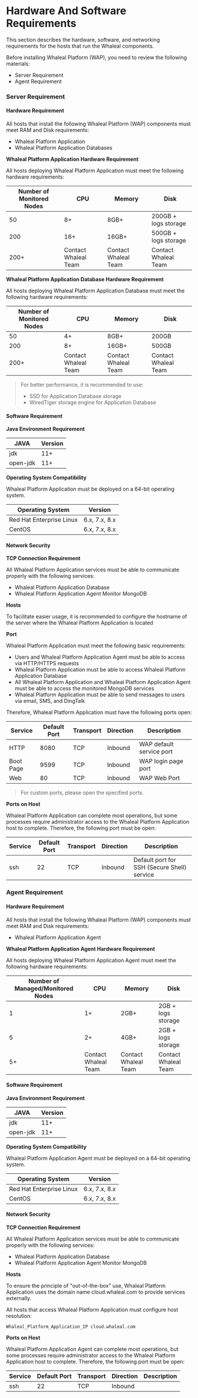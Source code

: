 # Hardware And Software Requirements

This section describes the hardware, software, and networking requirements for the hosts that run the Whaleal components.

Before installing Whaleal Platform (WAP), you need to review the following materials:
- Server Requirement
- Agent Requirement

### Server Requirement

#### Hardware Requirement

All hosts that install the following Whaleal Platform (WAP) components must meet RAM and Disk requirements:

* Whaleal Platform Application
* Whaleal Platform Application Databases

**Whaleal Platform Application Hardware Requirement**

All hosts deploying Whaleal Platform Application must meet the following hardware requirements:

| Number of Monitored Nodes | CPU                  | Memory               | Disk                 |
| ------------------------- | -------------------- | -------------------- | -------------------- |
| 50                        | 8+                   | 8GB+                 | 200GB + logs storage |
| 200                       | 16+                  | 16GB+                | 500GB + logs storage |
| 200+                      | Contact Whaleal Team | Contact Whaleal Team | Contact Whaleal Team |

**Whaleal Platform Application Database Hardware Requirement**

All hosts deploying Whaleal Platform Application Database must meet the following hardware requirements:

| Number of Monitored Nodes | CPU                  | Memory               | Disk                 |
| ------------------------- | -------------------- | -------------------- | -------------------- |
| 50                        | 4+                   | 8GB+                 | 200GB                |
| 200                       | 8+                   | 16GB+                | 500GB                |
| 200+                      | Contact Whaleal Team | Contact Whaleal Team | Contact Whaleal Team |

> For better performance, it is recommended to use:
>
> * SSD for Application Database storage
> * WiredTiger storage engine for Application Database

#### Software Requirement

**Java Environment Requirement**

| JAVA     | Version |
| -------- | ------- |
| jdk      | 11+     |
| open-jdk | 11+     |

**Operating System Compatibility**

Whaleal Platform Application must be deployed on a 64-bit operating system.

| Operating System         | Version       |
| ------------------------ | ------------- |
| Red Hat Enterprise Linux | 6.x, 7.x, 8.x |
| CentOS                   | 6.x, 7.x, 8.x |

#### Network Security

**TCP Connection Requirement**

All Whaleal Platform Application services must be able to communicate properly with the following services:

* Whaleal Platform Application Database
* Whaleal Platform Application Agent Monitor MongoDB

**Hosts**

To facilitate easier usage, it is recommended to configure the hostname of the server where the Whaleal Platform Application is located

**Port**

Whaleal Platform Application must meet the following basic requirements:

* Users and Whaleal Platform Application Agent must be able to access via HTTP/HTTPS requests
* Whaleal Platform Application must be able to access Whaleal Platform Application Database
* All Whaleal Platform Application and Whaleal Platform Application Agent must be able to access the monitored MongoDB services
* Whaleal Platform Application must be able to send messages to users via email, SMS, and DingTalk

Therefore, Whaleal Platform Application must have the following ports open:

| Service   | Default Port | Transport | Direction | Description              |
| --------- | ------------ | --------- | --------- | ------------------------ |
| HTTP      | 8080         | TCP       | Inbound   | WAP default service port |
| Boot Page | 9599         | TCP       | Inbound   | WAP login page port      |
| Web       | 80           | TCP       | Inbound   | WAP Web Port             |

> For custom ports, please open the specified ports.

**Ports on Host**

Whaleal Platform Application can complete most operations, but some processes require administrator access to the Whaleal Platform Application host to complete. Therefore, the following port must be open:

| Service | Default Port | Transport | Direction | Description                                 |
| ------- | ------------ | --------- | --------- | ------------------------------------------- |
| ssh     | 22           | TCP       | Inbound   | Default port for SSH (Secure Shell) service |

### Agent Requirement

#### Hardware Requirement

All hosts that install the following Whaleal Platform (WAP) components must meet RAM and Disk requirements:

* Whaleal Platform Application Agent

**Whaleal Platform Application Agent Hardware Requirement**

All hosts deploying Whaleal Platform Application Agent must meet the following hardware requirements:

| Number of Managed/Monitored Nodes | CPU                  | Memory               | Disk                 |
| --------------------------------- | -------------------- | -------------------- | -------------------- |
| 1                                 | 1+                   | 2GB+                 | 2GB + logs storage   |
| 5                                 | 2+                   | 4GB+                 | 2GB + logs storage   |
| 5+                                | Contact Whaleal Team | Contact Whaleal Team | Contact Whaleal Team |

#### Software Requirement

**Java Environment Requirement**

| JAVA     | Version |
| -------- | ------- |
| jdk      | 11+     |
| open-jdk | 11+     |

**Operating System Compatibility**

Whaleal Platform Application Agent must be deployed on a 64-bit operating system.

| Operating System         | Version       |
| ------------------------ | ------------- |
| Red Hat Enterprise Linux | 6.x, 7.x, 8.x |
| CentOS                   | 6.x, 7.x, 8.x |

#### Network Security

**TCP Connection Requirement**

All Whaleal Platform Application services must be able to communicate properly with the following services:

* Whaleal Platform Application Database
* Whaleal Platform Application Agent Monitor MongoDB

**Hosts**

To ensure the principle of "out-of-the-box" use, Whaleal Platform Application uses the domain name cloud.whaleal.com to provide services externally.

All hosts that access Whaleal Platform Application must configure host resolution:

```
Whaleal_Platform_Application_IP cloud.whaleal.com
```

**Ports on Host**

Whaleal Platform Application Agent can complete most operations, but some processes require administrator access to the Whaleal Platform Application host to complete. Therefore, the following port must be open:

| Service | Default Port | Transport | Direction | Description |
| ------- | ------------ | --------- | --------- | ----------- |
| ssh     | 22           | TCP       | Inbound   |             |